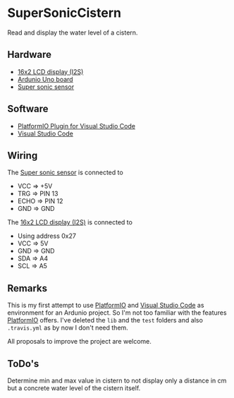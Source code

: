 # SuperSonicCistern

Read and display the water level of a cistern.

## Hardware

- [16x2 LCD display (I2S)][16x2I2S]
- [Ardunio Uno board][AUno]
- [Super sonic sensor][HCSR04]

## Software

- [PlatformIO Plugin for Visual Studio Code][PIO]
- [Visual Studio Code][VSC]

## Wiring

The [Super sonic sensor][HCSR04] is connected to

- VCC => +5V
- TRG => PIN 13
- ECHO => PIN 12
- GND => GND

The [16x2 LCD display (I2S)][16x2I2S] is connected to

- Using address 0x27
- VCC => 5V
- GND => GND
- SDA => A4
- SCL => A5

## Remarks

This is my first attempt to use [PlatformIO][PIO] and [Visual Studio Code][VSC] as environment
for an Ardunio project. So I'm not too familiar with the features [PlatformIO][PIO] offers.
I've deleted the ```lib``` and the ```test``` folders and also ```.travis.yml``` as by now I don't need them.

All proposals to improve the project are welcome.

## ToDo's

Determine min and max value in cistern to not display only a distance in cm but
a concrete water level of the cistern itself.

[16x2I2S]: https://www.oddwires.com/16x2-lcd-display-with-i2c-interface/
[AUno]: https://store.arduino.cc/arduino-uno-rev3
[HCSR04]: https://www.amazon.de/HC-SR04-Entfernung-Messumformer-Ultraschall-Modul-Arduino/dp/B00BIZQWYE
[PIO]: https://platformio.org/
[VSC]: https://code.visualstudio.com/

